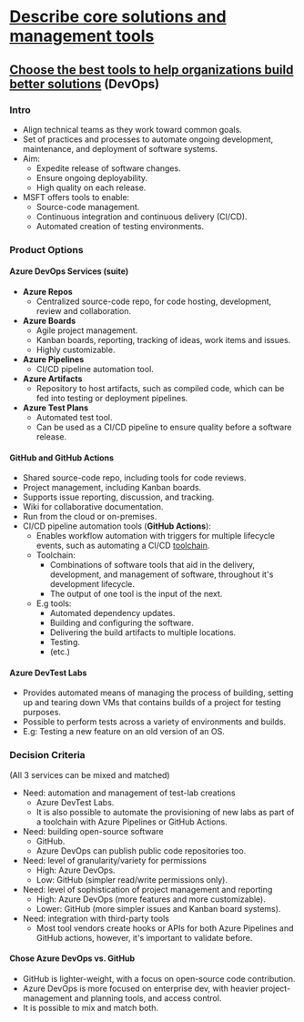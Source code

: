 # [Describe core solutions and management tools](https://docs.microsoft.com/en-us/learn/paths/az-900-describe-core-solutions-management-tools-azure/)

## [Choose the best tools to help organizations build better solutions](https://docs.microsoft.com/en-us/learn/modules/azure-devops-devtest-labs/) (DevOps)

### Intro

- Align technical teams as they work toward common goals.
- Set of practices and processes to automate ongoing development, maintenance, and deployment of software systems.
- Aim:
    - Expedite release of software changes.
    - Ensure ongoing deployability.
    - High quality on each release.
- MSFT offers tools to enable:
    - Source-code management.
    - Continuous integration and continuous delivery (CI/CD).
    - Automated creation of testing environments.

### Product Options

#### Azure DevOps Services (suite)

- **Azure Repos**
    - Centralized source-code repo, for code hosting, development, review and collaboration.
- **Azure Boards**
    - Agile project management.
    - Kanban boards, reporting, tracking of ideas, work items and issues.
    - Highly customizable.
- **Azure Pipelines**
    - CI/CD pipeline automation tool.
- **Azure Artifacts**
    - Repository to host artifacts, such as compiled code, which can be fed into testing or deployment pipelines.
- **Azure Test Plans**
    - Automated test tool.
    - Can be used as a CI/CD pipeline to ensure quality before a software release.

#### GitHub and GitHub Actions

- Shared source-code repo, including tools for code reviews.
- Project management, including Kanban boards.
- Supports issue reporting, discussion, and tracking.
- Wiki for collaborative documentation.
- Run from the cloud or on-premises.
- CI/CD pipeline automation tools (**GitHub Actions**):
    - Enables workflow automation with triggers for multiple lifecycle events, such as automating a CI/CD <u>toolchain</u>.
    - Toolchain:
        - Combinations of software tools that aid in the delivery, development, and management of software, throughout it's development lifecycle.
        - The output of one tool is the input of the next.
    - E.g tools:
        - Automated dependency updates.
        - Building and configuring the software.
        - Delivering the build artifacts to multiple locations.
        - Testing.
        - (etc.)

#### Azure DevTest Labs

- Provides automated means of managing the process of building, setting up and tearing down VMs that contains builds of a project for testing purposes.
- Possible to perform tests across a variety of environments and builds.
- E.g: Testing a new feature on an old version of an OS.

### Decision Criteria

(All 3 services can be mixed and matched)

- Need: automation and management of test-lab creations
    - Azure DevTest Labs.
    - It is also possible to automate the provisioning of new labs as part of a toolchain with Azure Pipelines or GitHub Actions.
- Need: building open-source software
    - GitHub.
    - Azure DevOps can publish public code repositories too.
- Need: level of granularity/variety for permissions
    - High: Azure DevOps.
    - Low: GitHub (simpler read/write permissions only).
- Need: level of sophistication of project management and reporting
    - High: Azure DevOps (more features and more customizable).
    - Lower: GitHub (more simpler issues and Kanban board systems).
- Need: integration with third-party tools
    - Most tool vendors create hooks or APIs for both Azure Pipelines and GitHub actions, however, it's important to validate before.

#### Chose Azure DevOps vs. GitHub

- GitHub is lighter-weight, with a focus on open-source code contribution.
- Azure DevOps is more focused on enterprise dev, with heavier project-management and planning tools, and access control.
- It is possible to mix and match both.
